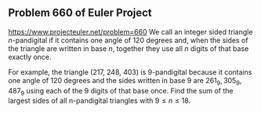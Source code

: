 ## Problem 660 of Euler Project 
https://www.projecteuler.net/problem=660
We call an integer sided triangle $n$-pandigital if it contains one angle of 120 degrees and, when the sides of the triangle are written in base $n$, together they use all $n$ digits of that base exactly once.

For example, the triangle (217, 248, 403) is 9-pandigital because it contains one angle of 120 degrees and the sides written in base 9 are $261_9, 305_9, 487_9$ using each of the 9 digits of that base once.
Find the sum of the largest sides of all n-pandigital triangles with $9 \le n \le 18$.